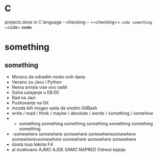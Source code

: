 # C
projects done in C language
--checking--
==checking==
`code something`
~code~
~~code~~
# something
## something

- Moracu da odradim nesto ovih dana
- Vezano za Javu i Python
- Nema smisla vise ovo raditi
- Sutra ustajanje u 08:00
- Rad na Javi
- Pushovanje na Git
- mozda bih mogao sada da sredim GitBash
- write / read / think / maybe / absolute / words / something / somehow
- - something something something something something something something 
- -somewhere somewhere somewhere somewheresomewhere somewherevsomewhere somewhere somewhere somewhere
- dosta losa tekma F4
- al ocekivano
AJMO AJDE
SAMO NAPRED
Odnesi kajsije

